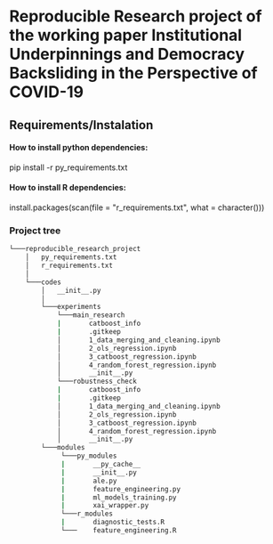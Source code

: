 # Reproducible Research project of the working paper **Institutional Underpinnings and Democracy Backsliding in the Perspective of COVID-19**

## Requirements/Instalation
#### How to install python dependencies:
pip install -r py_requirements.txt

#### How to install R dependencies:
install.packages(scan(file = "r_requirements.txt", what = character()))

### Project tree
```bash
└───reproducible_research_project
    │   py_requirements.txt
    │   r_requirements.txt
    │
    └───codes
        │   __init__.py
        │
        └───experiments
            └───main_research
            |       catboost_info
            |       .gitkeep
            │       1_data_merging_and_cleaning.ipynb
            │       2_ols_regression.ipynb
            │       3_catboost_regression.ipynb
            │       4_random_forest_regression.ipynb
            │       __init__.py
            └───robustness_check
            |       catboost_info
            |       .gitkeep
            │       1_data_merging_and_cleaning.ipynb
            │       2_ols_regression.ipynb
            │       3_catboost_regression.ipynb
            │       4_random_forest_regression.ipynb
            │       __init__.py
        └───modules
             └───py_modules
             |       __py_cache__
             |       __init__.py
             |       ale.py
             |       feature_engineering.py
             |       ml_models_training.py
             |       xai_wrapper.py
             └───r_modules
             |       diagnostic_tests.R
             └───    feature_engineering.R
        

```
